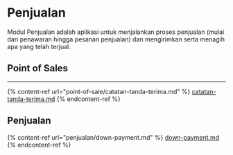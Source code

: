 # Penjualan

Modul Penjualan adalah aplikasi untuk menjalankan proses penjualan (mulai dari penawaran hingga pesanan penjualan) dan mengirimkan serta menagih apa yang telah terjual.

## Point of Sales

***

{% content-ref url="point-of-sale/catatan-tanda-terima.md" %}
[catatan-tanda-terima.md](point-of-sale/catatan-tanda-terima.md)
{% endcontent-ref %}

## Penjualan

{% content-ref url="penjualan/down-payment.md" %}
[down-payment.md](penjualan/down-payment.md)
{% endcontent-ref %}
